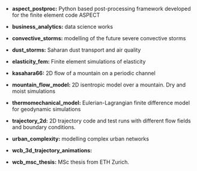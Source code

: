 * **aspect_postproc:** Python based post-processing framework developed for the finite element code ASPECT

* **business_analytics:** data science works

* **convective_storms:** modelling of the future severe convective storms

* **dust_storms:** Saharan dust transport and air quality 

* **elasticity_fem:** Finite element simulations of elasticity

* **kasahara66:** 2D flow of a mountain on a periodic channel

* **mountain_flow_model:** 2D isentropic model over a mountain. Dry and moist simulations

* **thermomechanical_model:** Eulerian-Lagrangian finite difference model for geodynamic simulations

* **trajectory_2d:** 2D trajectory code and test runs with different flow fields and boundary conditions. 

* **urban_complexity:** modelling complex urban networks

* **wcb_3d_trajectory_animations:** 

* **wcb_msc_thesis:** MSc thesis from ETH Zurich.

  







